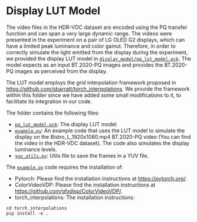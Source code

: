 # Display LUT Model

The video files in the HDR-VDC dataset are encoded using the PQ transfer function and can span a very large dynamic range.
The videos were presented in the experiment on a pair of LG OLED G2 displays, which can have a limited peak luminance and 
color gamut.
Therefore, in order to correctly simulate the light emitted from the display during the experiment, we provided the
display LUT model in [`display_model/pq_lut_model.pck`](https://github.com/gfxdisp/HDR-VDC/blob/main/display_model/pq_lut_model.pck).
The model expects as an input BT.2020-PQ images and provides the BT.2020-PQ images as perceived from the display. 

The LUT model employs the grid interpolation framework proposed in https://github.com/sbarratt/torch_interpolations.
We provide the framework within this folder since we have added some small modifications to it, to facilitate its integration in our code.

The folder contains the following files:

* [`pq_lut_model.pck`](https://github.com/gfxdisp/HDR-VDC/blob/main/display_model/pq_lut_model.pck): The display LUT model.
* [`example.py`](https://github.com/gfxdisp/HDR-VDC/blob/main/display_model/example.py): An example code that uses the LUT model to simulate the display on the Bistro_L_1920x1080.mp4 BT.2020-PQ video (You can find the video in the HDR-VDC dataset). The code also simulates the display luminance levels. 
* [`yuv_utils.py`](https://github.com/gfxdisp/HDR-VDC/blob/main/display_model/yuv_utils.py): Utils file to save the frames in a YUV file. 

The [`example.py`](https://github.com/gfxdisp/HDR-VDC/blob/main/display_model/example.py) code requires the installation of:
* Pytorch: Please find the installation instructions at https://pytorch.org/.
* ColorVideoVDP: Please find the installation instructions at https://github.com/gfxdisp/ColorVideoVDP/.
* torch_interpolations: The installation instructions: 
```commandline
cd torch_interpolations
pip install -e .
```
